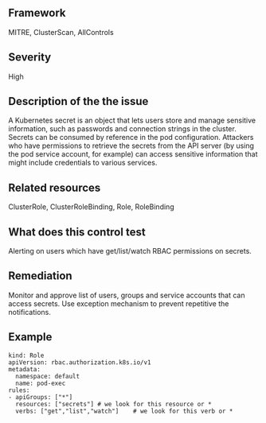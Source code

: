 ## Framework
MITRE, ClusterScan, AllControls
 
## Severity
High

## Description of the the issue
A Kubernetes secret is an object that lets users store and manage sensitive information, such as passwords and connection strings in the cluster. Secrets can be consumed by reference in the pod configuration. Attackers who have permissions to retrieve the secrets from the API server (by using the pod service account, for example) can access sensitive information that might include credentials to various services.
 
## Related resources
ClusterRole, ClusterRoleBinding, Role, RoleBinding
 
## What does this control test
Alerting on users  which have get/list/watch RBAC permissions on secrets. 
 
## Remediation
Monitor and approve list of users, groups and service accounts that can access secrets. Use exception mechanism to prevent repetitive the notifications.
 
## Example
```
kind: Role
apiVersion: rbac.authorization.k8s.io/v1
metadata:
  namespace: default
  name: pod-exec
rules:
- apiGroups: ["*"]
  resources: ["secrets"] # we look for this resource or *
  verbs: ["get","list","watch"]	   # we look for this verb or * 	
```
